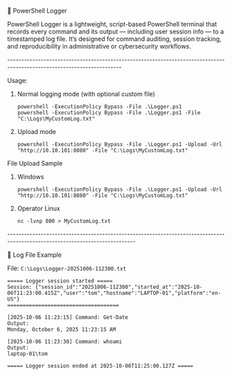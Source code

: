 
🧰 PowerShell Logger

PowerShell Logger is a lightweight, script-based PowerShell terminal that records every command and its output — including user session info — to a timestamped log file.
It’s designed for command auditing, session tracking, and reproducibility in administrative or cybersecurity workflows.

<p>-----------------------------------------------------------------------------------------------------------------------</p>

Usage:

 1. Normal logging mode (with optional custom file)
    ```
    powershell -ExecutionPolicy Bypass -File .\Logger.ps1
    powershell -ExecutionPolicy Bypass -File .\Logger.ps1 -File "C:\Logs\MyCustomLog.txt"
    ```

 3. Upload mode
    ```
    powershell -ExecutionPolicy Bypass -File .\Logger.ps1 -Upload -Url "http://10.10.101:8080" -File "C:\Logs\MyCustomLog.txt"
    ```

 File Upload Sample

 1. Windows
    ```
    powershell -ExecutionPolicy Bypass -File .\Logger.ps1 -Upload -Url "http://10.10.101:8080" -File "C:\Logs\MyCustomLog.txt"
    ```

 3. Operator Linux
    ```
    nc -lvnp 800 > MyCustomLog.txt
    ```

<p>----------------------------------------------------------------------------------------------------------------------------</p>

📁 Log File Example

File: <code>C:\Logs\Logger-20251006-112300.txt</code>
```
===== Logger session started =====
Session: {"session_id":"20251006-112300","started_at":"2025-10-06T11:23:00.415Z","user":"tom","hostname":"LAPTOP-01","platform":"en-US"}
====================================

[2025-10-06 11:23:15] Command: Get-Date
Output:
Monday, October 6, 2025 11:23:15 AM

[2025-10-06 11:23:30] Command: whoami
Output:
laptop-01\tom

===== Logger session ended at 2025-10-06T11:25:00.127Z =====
```
